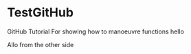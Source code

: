 # TestGitHub
GitHub Tutorial
For showing how to manoeuvre functions
hello

Allo from the other side


